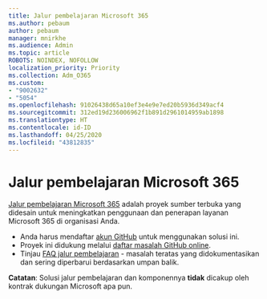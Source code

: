 ```yaml
---
title: Jalur pembelajaran Microsoft 365
ms.author: pebaum
author: pebaum
manager: mnirkhe
ms.audience: Admin
ms.topic: article
ROBOTS: NOINDEX, NOFOLLOW
localization_priority: Priority
ms.collection: Adm_O365
ms.custom:
- "9002632"
- "5054"
ms.openlocfilehash: 91026438d65a10ef3e4e9e7ed20b5936d349acf4
ms.sourcegitcommit: 312ed19d236006962f1b891d2961014959ab1898
ms.translationtype: HT
ms.contentlocale: id-ID
ms.lasthandoff: 04/25/2020
ms.locfileid: "43812835"
---
```

# <a name="microsoft-365-learning-pathways"></a>Jalur pembelajaran Microsoft 365

[Jalur pembelajaran Microsoft 365](https://docs.microsoft.com/office365/customlearning/) adalah proyek sumber terbuka yang didesain untuk meningkatkan penggunaan dan penerapan layanan Microsoft 365 di organisasi Anda.

- Anda harus mendaftar [akun GitHub](http://aka.ms/joingithub) untuk menggunakan solusi ini.
- Proyek ini didukung melalui [daftar masalah GitHub online](https://aka.ms/CustomLearningHelp).
- Tinjau [FAQ jalur pembelajaran](https://docs.microsoft.com/office365/customlearning/faq) - masalah teratas yang didokumentasikan dan sering diperbarui berdasarkan umpan balik.

**Catatan**: Solusi jalur pembelajaran dan komponennya **tidak** dicakup oleh kontrak dukungan Microsoft apa pun.
